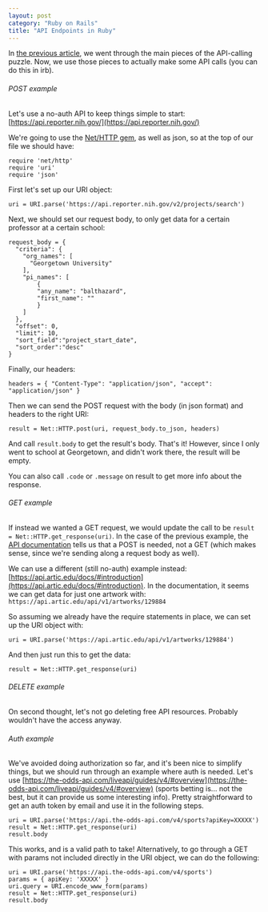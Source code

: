 ```yaml
---
layout: post
category: "Ruby on Rails"
title: "API Endpoints in Ruby"
---
```


In [the previous article](https://balthazard.dev/fundamentals/2024/06/26/API-endpoints/), we went through the main pieces of the API-calling puzzle. Now, we use those pieces to actually make some API calls (you can do this in irb).

###### POST example
Let's use a no-auth API to keep things simple to start: [https://api.reporter.nih.gov/](https://api.reporter.nih.gov/)

We're going to use the [Net/HTTP gem](https://docs.ruby-lang.org/en/3.0/Net/HTTP.html), as well as json, so at the top of our file we should have:
```
require 'net/http'
require 'uri'
require 'json'
```

First let's set up our URI object:
```
uri = URI.parse('https://api.reporter.nih.gov/v2/projects/search')
```
Next, we should set our request body, to only get data for a certain professor at a certain school:
```
request_body = {
  "criteria": {
    "org_names": [
      "Georgetown University"
    ],
    "pi_names": [
        {
        "any_name": "balthazard",
        "first_name": ""
        }
    ]
  },
  "offset": 0,
  "limit": 10,
  "sort_field":"project_start_date",
  "sort_order":"desc"
}
```
Finally, our headers:
```
headers = { "Content-Type": "application/json", "accept": "application/json" }
```
Then we can send the POST request with the body (in json format) and headers to the right URI:
```
result = Net::HTTP.post(uri, request_body.to_json, headers)
```
And call `result.body` to get the result's body. That's it! However, since I only went to school at Georgetown, and didn't work there, the result will be empty.

You can also call `.code` or `.message` on result to get more info about the response.

###### GET example

If instead we wanted a GET request, we would update the call to be `result = Net::HTTP.get_response(uri)`. In the case of the previous example, the [API documentation](https://api.reporter.nih.gov/) tells us that a POST is needed, not a GET (which makes sense, since we're sending along a request body as well).

We can use a different (still no-auth) example instead: [https://api.artic.edu/docs/#introduction](https://api.artic.edu/docs/#introduction). In the documentation, it seems we can get data for just one artwork with: `https://api.artic.edu/api/v1/artworks/129884`

So assuming we already have the require statements in place, we can set up the URI object with:
```
uri = URI.parse('https://api.artic.edu/api/v1/artworks/129884')
```
And then just run this to get the data:
```
result = Net::HTTP.get_response(uri)
```

###### DELETE example

On second thought, let's not go deleting free API resources. Probably wouldn't have the access anyway.

###### Auth example

We've avoided doing authorization so far, and it's been nice to simplify things, but we should run through an example where auth is needed. Let's use [https://the-odds-api.com/liveapi/guides/v4/#overview](https://the-odds-api.com/liveapi/guides/v4/#overview) (sports betting is... not the best, but it can provide us some interesting info). Pretty straightforward to get an auth token by email and use it in the following steps.
```
uri = URI.parse('https://api.the-odds-api.com/v4/sports?apiKey=XXXXX')
result = Net::HTTP.get_response(uri)
result.body
```
This works, and is a valid path to take! Alternatively, to go through a GET with params not included directly in the URI object, we can do the following:
```
uri = URI.parse('https://api.the-odds-api.com/v4/sports')
params = { apiKey: 'XXXXX' }
uri.query = URI.encode_www_form(params)
result = Net::HTTP.get_response(uri)
result.body
```
